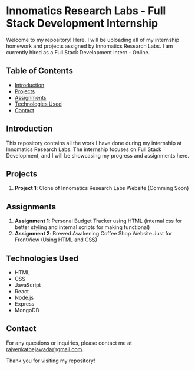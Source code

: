 # Innomatics Research Labs - Full Stack Development Internship

Welcome to my repository! Here, I will be uploading all of my internship homework and projects assigned by Innomatics Research Labs. I am currently hired as a Full Stack Development Intern - Online.

## Table of Contents

- [Introduction](#introduction)
- [Projects](#projects)
- [Assignments](#assignments)
- [Technologies Used](#technologies-used)
- [Contact](#contact)

## Introduction

This repository contains all the work I have done during my internship at Innomatics Research Labs. The internship focuses on Full Stack Development, and I will be showcasing my progress and assignments here.

## Projects

1. **Project 1**: Clone of Innomatics Research Labs Website (Comming Soon)

## Assignments

1. **Assignment 1**: Personal Budget Tracker using HTML (internal css for better styling and internal scripts for making functional)
2. **Assignment 2**: Brewed Awakening Coffee Shop Website Just for FrontView (Using HTML and CSS)

## Technologies Used

- HTML
- CSS
- JavaScript
- React
- Node.js
- Express
- MongoDB

## Contact

For any questions or inquiries, please contact me at rajvenkatbejawada@gmail.com.

Thank you for visiting my repository!
